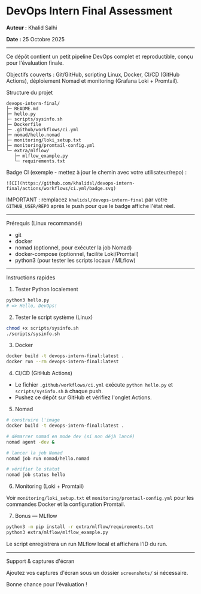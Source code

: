 # DevOps Intern Final Assessment

**Auteur :** Khalid Salhi

**Date :** 25 Octobre 2025

---

Ce dépôt contient un petit pipeline DevOps complet et reproductible, conçu pour l'évaluation finale.

Objectifs couverts : Git/GitHub, scripting Linux, Docker, CI/CD (GitHub Actions), déploiement Nomad et monitoring (Grafana Loki + Promtail).

Structure du projet

```
devops-intern-final/
├─ README.md
├─ hello.py
├─ scripts/sysinfo.sh
├─ Dockerfile
├─ .github/workflows/ci.yml
├─ nomad/hello.nomad
├─ monitoring/loki_setup.txt
├─ monitoring/promtail-config.yml
└─ extra/mlflow/
   ├─ mlflow_example.py
   └─ requirements.txt
```

Badge CI (exemple - mettez à jour le chemin avec votre utilisateur/repo) :

```
![CI](https://github.com/khalidsl/devops-intern-final/actions/workflows/ci.yml/badge.svg)
```

IMPORTANT : remplacez `khalidsl/devops-intern-final` par votre `GITHUB_USER/REPO` après le push pour que le badge affiche l'état réel.

------

Prérequis (Linux recommandé)

- git
- docker
- nomad (optionnel, pour exécuter la job Nomad)
- docker-compose (optionnel, facilite Loki/Promtail)
- python3 (pour tester les scripts locaux / MLflow)

------

Instructions rapides

1) Tester Python localement

```bash
python3 hello.py
# => Hello, DevOps!
```

2) Tester le script système (Linux)

```bash
chmod +x scripts/sysinfo.sh
./scripts/sysinfo.sh
```

3) Docker

```bash
docker build -t devops-intern-final:latest .
docker run --rm devops-intern-final:latest
```

4) CI/CD (GitHub Actions)

- Le fichier `.github/workflows/ci.yml` exécute `python hello.py` et `scripts/sysinfo.sh` à chaque push.
- Pushez ce dépôt sur GitHub et vérifiez l'onglet Actions.

5) Nomad

```bash
# construire l'image
docker build -t devops-intern-final:latest .

# démarrer nomad en mode dev (si non déjà lancé)
nomad agent -dev &

# lancer la job Nomad
nomad job run nomad/hello.nomad

# vérifier le statut
nomad job status hello
``` 

6) Monitoring (Loki + Promtail)

Voir `monitoring/loki_setup.txt` et `monitoring/promtail-config.yml` pour les commandes Docker et la configuration Promtail.

7) Bonus — MLflow

```bash
python3 -m pip install -r extra/mlflow/requirements.txt
python3 extra/mlflow/mlflow_example.py
```

Le script enregistrera un run MLflow local et affichera l'ID du run.

------

Support & captures d'écran

Ajoutez vos captures d'écran sous un dossier `screenshots/` si nécessaire.

Bonne chance pour l'évaluation !
